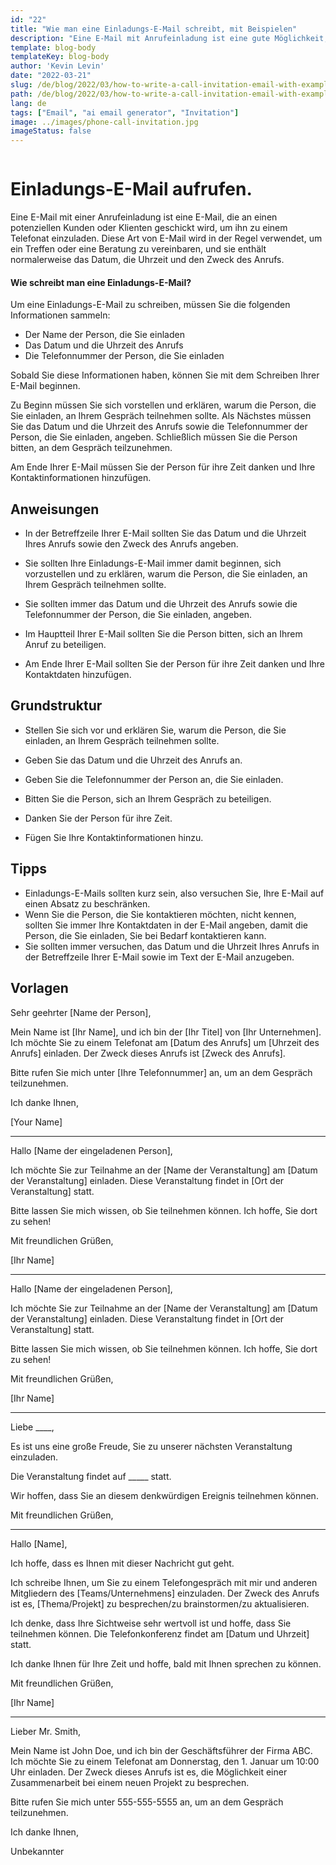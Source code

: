 ```yaml
---
id: "22"
title: "Wie man eine Einladungs-E-Mail schreibt, mit Beispielen"
description: "Eine E-Mail mit Anrufeinladung ist eine gute Möglichkeit, ein Treffen oder eine Beratung mit einem potenziellen Kunden oder Klienten zu vereinbaren."
template: blog-body
templateKey: blog-body
author: 'Kevin Levin'
date: "2022-03-21"
slug: /de/blog/2022/03/how-to-write-a-call-invitation-email-with-examples
path: /de/blog/2022/03/how-to-write-a-call-invitation-email-with-examples
lang: de
tags: ["Email", "ai email generator", "Invitation"]
image: ../images/phone-call-invitation.jpg
imageStatus: false
---
```

```toc
```

# Einladungs-E-Mail aufrufen.


Eine E-Mail mit einer Anrufeinladung ist eine E-Mail, die an einen potenziellen Kunden oder Klienten geschickt wird, um ihn zu einem Telefonat einzuladen. Diese Art von E-Mail wird in der Regel verwendet, um ein Treffen oder eine Beratung zu vereinbaren, und sie enthält normalerweise das Datum, die Uhrzeit und den Zweck des Anrufs.

#### Wie schreibt man eine Einladungs-E-Mail?

Um eine Einladungs-E-Mail zu schreiben, müssen Sie die folgenden Informationen sammeln:

- Der Name der Person, die Sie einladen
- Das Datum und die Uhrzeit des Anrufs
- Die Telefonnummer der Person, die Sie einladen

Sobald Sie diese Informationen haben, können Sie mit dem Schreiben Ihrer E-Mail beginnen.

Zu Beginn müssen Sie sich vorstellen und erklären, warum die Person, die Sie einladen, an Ihrem Gespräch teilnehmen sollte. Als Nächstes müssen Sie das Datum und die Uhrzeit des Anrufs sowie die Telefonnummer der Person, die Sie einladen, angeben. Schließlich müssen Sie die Person bitten, an dem Gespräch teilzunehmen.

Am Ende Ihrer E-Mail müssen Sie der Person für ihre Zeit danken und Ihre Kontaktinformationen hinzufügen.

## Anweisungen

- In der Betreffzeile Ihrer E-Mail sollten Sie das Datum und die Uhrzeit Ihres Anrufs sowie den Zweck des Anrufs angeben.

- Sie sollten Ihre Einladungs-E-Mail immer damit beginnen, sich vorzustellen und zu erklären, warum die Person, die Sie einladen, an Ihrem Gespräch teilnehmen sollte.

- Sie sollten immer das Datum und die Uhrzeit des Anrufs sowie die Telefonnummer der Person, die Sie einladen, angeben.

- Im Hauptteil Ihrer E-Mail sollten Sie die Person bitten, sich an Ihrem Anruf zu beteiligen.

- Am Ende Ihrer E-Mail sollten Sie der Person für ihre Zeit danken und Ihre Kontaktdaten hinzufügen.


## Grundstruktur

- Stellen Sie sich vor und erklären Sie, warum die Person, die Sie einladen, an Ihrem Gespräch teilnehmen sollte.

- Geben Sie das Datum und die Uhrzeit des Anrufs an.

- Geben Sie die Telefonnummer der Person an, die Sie einladen.

- Bitten Sie die Person, sich an Ihrem Gespräch zu beteiligen.

- Danken Sie der Person für ihre Zeit.

- Fügen Sie Ihre Kontaktinformationen hinzu.


## Tipps

- Einladungs-E-Mails sollten kurz sein, also versuchen Sie, Ihre E-Mail auf einen Absatz zu beschränken.
- Wenn Sie die Person, die Sie kontaktieren möchten, nicht kennen, sollten Sie immer Ihre Kontaktdaten in der E-Mail angeben, damit die Person, die Sie einladen, Sie bei Bedarf kontaktieren kann.
- Sie sollten immer versuchen, das Datum und die Uhrzeit Ihres Anrufs in der Betreffzeile Ihrer E-Mail sowie im Text der E-Mail anzugeben.

## Vorlagen

Sehr geehrter [Name der Person],

Mein Name ist [Ihr Name], und ich bin der [Ihr Titel] von [Ihr Unternehmen]. Ich möchte Sie zu einem Telefonat am [Datum des Anrufs] um [Uhrzeit des Anrufs] einladen. Der Zweck dieses Anrufs ist [Zweck des Anrufs].

Bitte rufen Sie mich unter [Ihre Telefonnummer] an, um an dem Gespräch teilzunehmen.

Ich danke Ihnen,

[Your Name]

---

Hallo [Name der eingeladenen Person],

Ich möchte Sie zur Teilnahme an der [Name der Veranstaltung] am [Datum der Veranstaltung] einladen. Diese Veranstaltung findet in [Ort der Veranstaltung] statt.

Bitte lassen Sie mich wissen, ob Sie teilnehmen können. Ich hoffe, Sie dort zu sehen!

Mit freundlichen Grüßen,

[Ihr Name]

---

Hallo [Name der eingeladenen Person],

Ich möchte Sie zur Teilnahme an der [Name der Veranstaltung] am [Datum der Veranstaltung] einladen. Diese Veranstaltung findet in [Ort der Veranstaltung] statt.

Bitte lassen Sie mich wissen, ob Sie teilnehmen können. Ich hoffe, Sie dort zu sehen!

Mit freundlichen Grüßen,

[Ihr Name]

---

Liebe ____,

Es ist uns eine große Freude, Sie zu unserer nächsten Veranstaltung einzuladen.

Die Veranstaltung findet auf _____ statt.

Wir hoffen, dass Sie an diesem denkwürdigen Ereignis teilnehmen können.

Mit freundlichen Grüßen,

---

Hallo [Name],

Ich hoffe, dass es Ihnen mit dieser Nachricht gut geht.

Ich schreibe Ihnen, um Sie zu einem Telefongespräch mit mir und anderen Mitgliedern des [Teams/Unternehmens] einzuladen. Der Zweck des Anrufs ist es, [Thema/Projekt] zu besprechen/zu brainstormen/zu aktualisieren.

Ich denke, dass Ihre Sichtweise sehr wertvoll ist und hoffe, dass Sie teilnehmen können. Die Telefonkonferenz findet am [Datum und Uhrzeit] statt.

Ich danke Ihnen für Ihre Zeit und hoffe, bald mit Ihnen sprechen zu können.

Mit freundlichen Grüßen,

[Ihr Name]

---

Lieber Mr. Smith,

Mein Name ist John Doe, und ich bin der Geschäftsführer der Firma ABC. Ich möchte Sie zu einem Telefonat am Donnerstag, den 1. Januar um 10:00 Uhr einladen. Der Zweck dieses Anrufs ist es, die Möglichkeit einer Zusammenarbeit bei einem neuen Projekt zu besprechen.

Bitte rufen Sie mich unter 555-555-5555 an, um an dem Gespräch teilzunehmen.

Ich danke Ihnen,

Unbekannter
